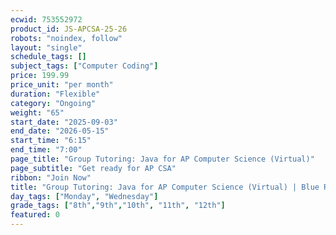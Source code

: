 ```yaml
---
ecwid: 753552972
product_id: JS-APCSA-25-26
robots: "noindex, follow"
layout: "single"
schedule_tags: []
subject_tags: ["Computer Coding"]
price: 199.99
price_unit: "per month"
duration: "Flexible"
category: "Ongoing"
weight: "65"
start_date: "2025-09-03"
end_date: "2026-05-15"
start_time: "6:15"
end_time: "7:00"
page_title: "Group Tutoring: Java for AP Computer Science (Virtual)"
page_subtitle: "Get ready for AP CSA"
ribbon: "Join Now"
title: "Group Tutoring: Java for AP Computer Science (Virtual) | Blue Ridge Boost"
day_tags: ["Monday", "Wednesday"]
grade_tags: ["8th","9th","10th", "11th", "12th"]
featured: 0
---
```

